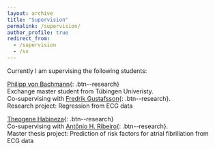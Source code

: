 ```yaml
---
layout: archive
title: "Supervision"
permalink: /supervision/
author_profile: true
redirect_from:
  - /supervision
  - /sv
---
```


Currently I am supervising the following students:

[Philipp von Bachmann](https://www.researchgate.net/profile/Philipp-Von-Bachmann-2){: .btn--research}\
Exchange master student from Tübingen Univeristy.\
Co-supervising with [Fredrik Gustafsson](http://www.fregu856.com/){: .btn--research}.\
Research project: Regression from ECG data

[Theogene Habineza](https://www.linkedin.com/in/theogene-habineza-716a571b3/?originalSubdomain=se){: .btn--research}\
Co-supervising with [Antônio H. Ribeiro](https://antonior92.github.io/){: .btn--research}.\
Master thesis project: Prediction of risk factors for atrial fibrillation from ECG data

